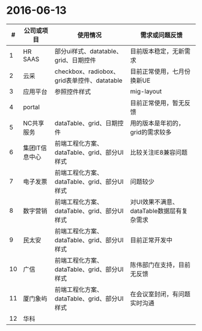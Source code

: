 # 2016-06-13

| # | 公司或项目 | 使用情况 | 需求或问题反馈 |
| --- | --- | --- | --- |
| 1 | HR SAAS | 部分ui样式、datatable、grid、日期控件 | 目前版本稳定，无新需求|
| 2 | 云采 | checkbox、radiobox、grid表单控件、datatable | 目前正常使用，七月份换新UE |
| 3 | 应用平台 | 参照控件样式 | mig-layout |
| 4 | portal | | 目前正常使用，暂无反馈 |
| 5 | NC共享服务 | dataTable、grid、日期控件 | 用的版本是年初的，grid的需求较多 |
| 6 | 集团IT信息中心 | 前端工程化方案、dataTable、grid、部分UI样式 | 比较关注IE8兼容问题 |
| 7 | 电子发票 | 前端工程化方案、dataTable、grid、部分UI样式 | 问题较少 |
| 8 | 数字营销 | 前端工程化方案、dataTable、grid、部分UI样式 | 对UI效果不满意、dataTable数据层有复杂需求 |
| 9 | 民太安 | 前端工程化方案、dataTable、grid、部分UI样式 | 目前正常开发中 |
| 10 | 广信 |  前端工程化方案、dataTable、grid、部分UI样式 | 陈伟部门在支持，目前无反馈 |
| 11 | 厦门象屿 | 前端工程化方案、dataTable、grid、部分UI样式 | 在会议室封闭，有问题实时沟通 |
| 12 | 华科 | | |

